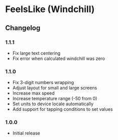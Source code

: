 # FeelsLike (Windchill)

## Changelog

### 1.1.1

* Fix large text centering
* Fix error when calculated windchill was zero

### 1.1.0

* Fix 3-digit numbers wrapping
* Adjust layout for small and large screens
* Increase max speed
* Increase temperature range (-50 from 0)
* Set units to device locale automatically
* Add support for tapping conditions to set values

### 1.0.0

* Initial release

